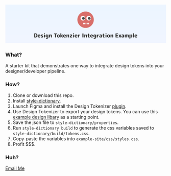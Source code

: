 ![Banner Image](https://github.com/leebert/design-tokenizer-integration-example/blob/master/example-site/images/banner.png)

### What?
A starter kit that demonstrates one way to integrate design tokens into your designer/developer pipeline.

### How?
1. Clone or download this repo.
2. Install [style-dictionary](https://amzn.github.io/style-dictionary/#/).
3. Launch Figma and install the Design Tokenizer [plugin](https://www.figma.com/file/4wWBG2jvrepyuV1cvOzsL3/ExampleDesignTokenLibrary).
4. Use Design Tokenizer to export your design tokens. You can use this [example design libary](https://www.figma.com/file/4wWBG2jvrepyuV1cvOzsL3/ExampleDesignTokenLibrary) as a starting point.
5. Save the json file to `style-dictionary/properties`. 
6. Run `style-dictionary build` to generate the css variables saved to `style-dictionary/build/tokens.css`. 
7. Copy-paste the variables into `example-site/css/styles.css`.
7. Profit $$$.

### Huh?
[Email Me](mailto:lbrenner@alegion.com)
